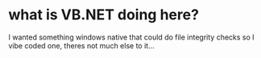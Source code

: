 # what is VB.NET doing here?
I wanted something windows native that could do file integrity checks so I vibe coded one, theres not much else to it...